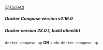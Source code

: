 [![CicleCI](https://circleci.com/gh/kexxu-robotics/demo_server.svg?style=shield)](https://circleci.com/gh/kexxu-robotics/demo_server)

##### Docker Compose version v2.16.0
##### Docker version 23.0.1, build a5ee5b1

`docker compose up`
__OR__
`sudo docker compose up`
